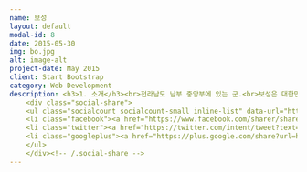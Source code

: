 ```yaml
---
name: 보성
layout: default
modal-id: 8
date: 2015-05-30
img: bo.jpg
alt: image-alt
project-date: May 2015
client: Start Bootstrap
category: Web Development
description: <h3>1. 소개</h3><br>전라남도 남부 중앙부에 있는 군.<br>보성은 대한민국 최남단인 전라남도 남부의 중앙에 위치해 산, 바다, 호수가 잘 어우러진 ‘3경 3향’의 고장이다. 제암산 등 임금 제(帝)자를 가진 명산과 청정해역인 득량·여자만, 내륙호수인 주암호의 아름다운 풍광이 조화를 이뤄 3경(景)을 연출하고 있다.<br>예로부터 충신열사와 민족의 선각자가 많이 배출된 고장이어서 의향(義鄕)으로도 불리며, 판소리의 비조 박유전선생과 정응민 선생을 중심으로 창제된 보성소리와 채동선 선생의 민족음악 혼이 서린 예향(藝鄕)이기도 하다. 여기에 생명연장의 꿈을 이룰 수 있다고까지 하는 국내 최대 다향(茶鄕)이란 명성도 얻고 있다.<br><br><br><h3>2. 위치</h3><br><P align><img class="img-responsive img-centered" src="보성위치.png"></P><br>보성은 전라남도 남부 중앙부에 있는 군이다.<br><br><h3>3. 여행지</h3><br><img class="img-responsive img-centered" src="용추폭포계곡.jpg"><br><h4>" 용추폭포계곡 "</h4><br>제암산은 골짜기마다 샘물과 개울이 많은 산이다. 특히 철쭉이 유명한 제암산은 5월이면 봉우리마다 붉은 철쭉꽃이 장관을 이룬다. <br>산 정상에 서면 무등산과 월출산, 다도해가 내려다 보인다. 제암산 기슭에 용추골이 있고, 이 용추골에서 2㎞쯤 오르면 골치 1.4㎞ 절터 1.9㎞ 일림산 2.6㎞ 이정표가 보이고 곧바로 계곡을 가로지르는 목교인 용추교를 건너면 보성강의 발원지인 용추폭포가 나온다.<br>용추폭포에는 수많은 전설이 있다. 옛날 용이 승천을 했다는 용소가 암반에 뚫려있고 용소 바로 옆에는 선녀들이 목욕을 했다는 10여 평 규모의 선녀탕과 옆에 비누통 자리가 있다. 또 용소 바로 위에는 용바위가 있어 아이를 갖지 못한 여인들이 그 바위 위에서 돌을 폭포수에 던지면 아이를 갖게 된다는 전설이 있다. '숲이 깊어 숲속에 들어가면 해를 볼 수 없는 산'이라 해서 붙여진 이름 일림산은 용추폭포 주변의 울창한 편백나무숲을 거닐며, 산림욕을 겸한 가족 나들이 장소로 알맞다.<br><br><br><br><P align><img class="img-responsive img-centered" src="웅치관광농원.jpg"></P><br><h4>" 웅치관광농원 "</h4><br>전남 보성군 제암산 기슭에 위치한 웅치관광농원은 원래 사슴목장이었다. 132,232m(약 4만평)에 이르는 농장은 광주에서 직행버스로 1시간 30분 남짓한 보성읍에서 약 15분 거리다.<br>닭 우는 소리와 갖가지 야생화가 철따라 피는 파란 들녁, 제암산을 배경으로 그림처럼 펼쳐지는 잔잔한 호수가 천혜의 휴양지를 일궈내고 있다. <br>50여 두 꽃사슴을 기르는 사슴방목장을 비롯해 백조모양의 보트가 떠있는 인공호수, 옥외수영장 등이 어우러져 어린이들과 함께 가족나들이를 즐기기에 좋다.<br>1997년 전남도 최우수농원으로 추천되어 농어촌개발부문 대통령상을 수상하기도 했다. 청소년 캠프 및 수련회, MT, 기업체 연수 등 행사장소로 이용되고, 농원주변에는 보성 녹차밭, 율포해수욕장, 해수녹차탕 등이 있다.<br><br><br><br><img class="img-responsive img-centered" src="보성녹차밭 대한다원.jpg"><br><h4>" 보성녹차밭 대한다원 "</h4><br>전남 보성에 있는 대한다업 (주)보성다원을 관광농원으로 개방한 곳으로 1957년에 시작해 반세기를 내다보는 내력있는 차 관광농원이다. <br>대한다업에서는 1959년 해발 350m 보성 오선봉 주변에 대단위의 녹차밭을 조성하고 있으며 현재 연간 녹차 120톤 이상을 생산하고 있다. 대한다업(주)는 봉산리에 있는 보성다원 제1다원과 회천리에 있는 제2다원이 있으며, 제1다원은 국내 유일 차 관광농원으로 지정운영되고 있다.<br>연간 다녀가는 관광객수도 100만명이 넘고 있으며, 각종 CF촬영과, 영화촬영지로도 유명하며, 영화 "선물"의 촬영 장소였던 울창한 삼나무숲 오솔길로 걸어오르는 차밭은 991,740㎡(30여만 평) 규모의 대단위 차농원으로 장관을 이뤄놓고 있다. 2003년 7월에는 KBS드라마 '여름향기'가 촬영되기도 하였다.<br><br><br><br><img class="img-responsive img-centered" src="보성여관.jpg"><br><h4>" 보성여관 "</h4><br> 보성여관은 1935년 건립된 일본식 2층 건물로 일식 목조건축의 특징을 잘 간직하고 있는 보전가치가 큰 건축물이다. 대하소설 <태백산맥>과 동명의 영화에서 반란군 토벌대장 임만수와 대원들이 머무는 ‘남도여관’의 실제모델로 2004년 등록문화재 제132호로 등재되었다. <br>2008년 문화유산국민신탁은 보성여관을 매입하여 2011년 훼손된 보성여관의 복원공사를 마쳤다. 특히 ‘구 보성여관’은 드물게 남아있는 한옥과 일식이 혼합된 일본식여관으로 근대건축사적 가치와 생활사적 가치도 높은 건물이다. 아울러 ‘구 보성여관’은 건축물로써만이 아니라 보성군 벌교의 근현대 역사문화환경을 형성하는 중요한 거점으로써의 가치 또한 높다고 볼 수 있다.<br>태백산맥 소설의 배경이 되었던 그 시절에도 이 건물은 여관이었고, 그때의 실제 상호도 보성여관이었다. 소설에서는 임만수와 그 대원들이 한동안 숙소로 이용한다.<br>검은 판자벽에 함석지붕, 전형적인 일본식으로 지어진 2층 건물은 옛 모습 그대로이다. 일본인들은 강점기 동안 전국적으로 이런 건물들을 수없이 지었는데 그동안 무차별적으로 헐어버리고 시멘트 건물들을 짓게 되었다. 그동안 여관과 상가 등으로 사용되다가 2004년 근대건축사적, 생활사적 가치가 높이 평가돼 등록문화재로 등재되었다.<br><br><br><br><br><h3>4. 먹거리</h3><br><br><img class="img-responsive img-centered" src="전복.png"><br>전복<br><br><br><img class="img-responsive img-centered" src="피조개.png"><br>피조개<br><br><br><img class="img-responsive img-centered" src="녹차냉면.jpg"><br>녹차냉면<br><br><br><img class="img-responsive img-centered" src="녹차자장면.jpg"><br>녹차자장면<br>
	<div class="social-share">
	<ul class="socialcount socialcount-small inline-list" data-url="http://geoncheollee.github.io/geonblog/index.html" data-share-text="">
	<li class="facebook"><a href="https://www.facebook.com/sharer/sharer.php?u=https://github.com/whemsthf123/whemsthf123.github.com" title="Share on Facebook"><span class="count"><i class="fa fa-facebook-square"></i> Like</span></a></li>
	<li class="twitter"><a href="https://twitter.com/intent/tweet?text=https://github.com/whemsthf123/whemsthf123.github.com" title="Share on Twitter"><span class="count"><i class="fa fa-twitter-square"></i> Tweet</span></a></li>
	<li class="googleplus"><a href="https://plus.google.com/share?url=https://github.com/whemsthf123/whemsthf123.github.com" title="Share on Google Plus"><span class="count"><i class="fa fa-google-plus-square"></i> +1</span></a></li>
	</ul>
	</div><!-- /.social-share -->
---
```

